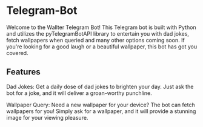 # Telegram-Bot

Welcome to the Wallter Telegram Bot! This Telegram bot is built with Python and utilizes the pyTelegramBotAPI library to entertain you with dad jokes, fetch wallpapers when queried and many other options coming soon. If you're looking for a good laugh or a beautiful wallpaper, this bot has got you covered.

## Features
Dad Jokes: Get a daily dose of dad jokes to brighten your day. Just ask the bot for a joke, and it will deliver a groan-worthy punchline.

Wallpaper Query: Need a new wallpaper for your device? The bot can fetch wallpapers for you! Simply ask for a wallpaper, and it will provide a stunning image for your viewing pleasure.

